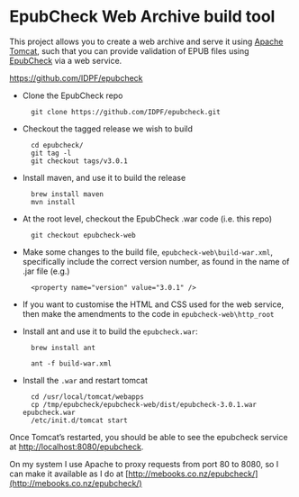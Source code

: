# EpubCheck Web Archive build tool

This project allows you to create a web archive and serve it using [Apache Tomcat](http://tomcat.apache.org/), such that 
you can provide validation of EPUB files using [EpubCheck](https://github.com/IDPF/epubcheck) via a web service.

https://github.com/IDPF/epubcheck

* Clone the EpubCheck repo

		git clone https://github.com/IDPF/epubcheck.git

* Checkout the tagged release we wish to build

		cd epubcheck/
		git tag -l
		git checkout tags/v3.0.1

* Install maven, and use it to build the release

		brew install maven
		mvn install

* At the root level, checkout the EpubCheck .war code (i.e. this repo)

		git checkout epubcheck-web

* Make some changes to the build file, `epubcheck-web\build-war.xml`, 
specifically include the correct version number, as found in the name of .jar file (e.g.)

		<property name="version" value="3.0.1" />

* If you want to customise the HTML and CSS used for the web service, then make the amendments to the code in `epubcheck-web\http_root`

* Install ant and use it to build the `epubcheck.war`:

		brew install ant

		ant -f build-war.xml

* Install the `.war` and restart tomcat

		cd /usr/local/tomcat/webapps
		cp /tmp/epubcheck/epubcheck-web/dist/epubcheck-3.0.1.war epubcheck.war
		/etc/init.d/tomcat start

Once Tomcat’s restarted, you should be able to see the epubcheck service at [http://localhost:8080/epubcheck](http://localhost:8080/epubcheck).

On my system I use Apache to proxy requests from port 80 to 8080, so I can make it available as I do at [http://mebooks.co.nz/epubcheck/](http://mebooks.co.nz/epubcheck/)


